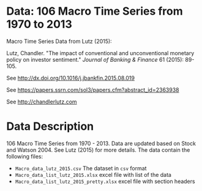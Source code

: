 # Data: 106 Macro Time Series from 1970 to 2013

Macro Time Series Data from Lutz (2015):

Lutz, Chandler. "The impact of conventional and unconventional
monetary policy on investor sentiment." *Journal of Banking & Finance*
61 (2015): 89-105.

See http://dx.doi.org/10.1016/j.jbankfin.2015.08.019

See https://papers.ssrn.com/sol3/papers.cfm?abstract_id=2363938

See http://chandlerlutz.com 

# Data Description 

106 Macro Time Series from 1970 - 2013. Data are updated based on
Stock and Watson 2004. See Lutz (2015) for more details. The data
contain the following files:

* `Macro_data_lutz_2015.csv` The dataset in `csv` format 
* `Macro_data_list_lutz_2015.xlsx` excel file with list of the data 
* `Macro_data_list_lutz_2015_pretty.xlsx` excel file with section
  headers
  


